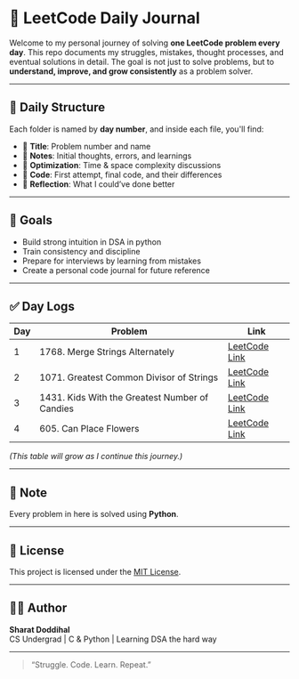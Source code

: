 # 🧠 LeetCode Daily Journal

Welcome to my personal journey of solving **one LeetCode problem every day**. This repo documents my struggles, mistakes, thought processes, and eventual solutions in detail. The goal is not just to solve problems, but to **understand, improve, and grow consistently** as a problem solver.

---

## 📅 Daily Structure

Each folder is named by **day number**, and inside each file, you'll find:

- 📌 **Title**: Problem number and name  
- 🧠 **Notes**: Initial thoughts, errors, and learnings  
- 🧪 **Optimization**: Time & space complexity discussions  
- 🧾 **Code**: First attempt, final code, and their differences  
- 🔁 **Reflection**: What I could’ve done better

---

## 🚀 Goals

- Build strong intuition in DSA in python  
- Train consistency and discipline  
- Prepare for interviews by learning from mistakes  
- Create a personal code journal for future reference

---

## ✅ Day Logs

| Day | Problem | Link |
|-----|---------|------|
| 1 | 1768. Merge Strings Alternately | [LeetCode Link](https://leetcode.com/problems/merge-strings-alternately/description/?envType=study-plan-v2&envId=leetcode-75) |
| 2 | 1071. Greatest Common Divisor of Strings | [LeetCode Link](https://leetcode.com/problems/greatest-common-divisor-of-strings/?envType=study-plan-v2&envId=leetcode-75) |
| 3 | 1431. Kids With the Greatest Number of Candies | [LeetCode Link](https://leetcode.com/problems/kids-with-the-greatest-number-of-candies/description/?envType=study-plan-v2&envId=leetcode-75) |
| 4 | 605. Can Place Flowers | [LeetCode Link](https://leetcode.com/problems/can-place-flowers?envType=study-plan-v2&envId=leetcode-75) |

_(This table will grow as I continue this journey.)_

---

## 📝 Note

Every problem in here is solved using **Python**.

---

## 📜 License

This project is licensed under the [MIT License](LICENSE).

---

## 🙋‍♂️ Author

**Sharat Doddihal**  
CS Undergrad | C & Python | Learning DSA the hard way

---

> “Struggle. Code. Learn. Repeat.”

